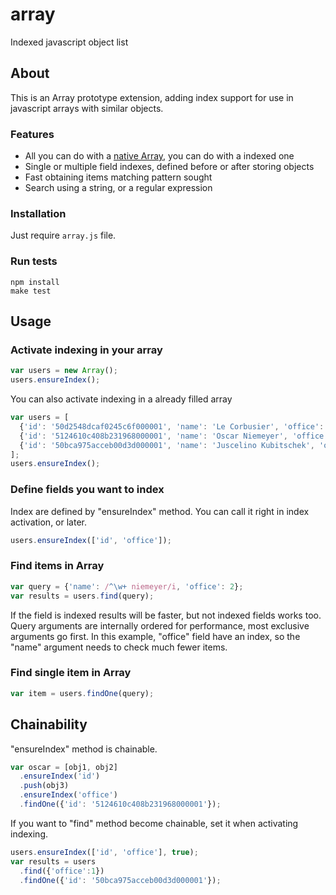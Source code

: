 # array
Indexed javascript object list

## About
This is an Array prototype extension, adding index support for use in javascript arrays with similar objects.

### Features
* All you can do with a [native Array](http://www.w3schools.com/jsref/jsref_obj_array.asp "Array methods"), you can do with a indexed one
* Single or multiple field indexes, defined before or after storing objects
* Fast obtaining items matching pattern sought
* Search using a string, or a regular expression

### Installation
Just require ```array.js``` file.

### Run tests
```
npm install
make test
```

## Usage

### Activate indexing in your array
```js
var users = new Array();
users.ensureIndex();
```
You can also activate indexing in a already filled array
```js
var users = [
  {'id': '50d2548dcaf0245c6f000001', 'name': 'Le Corbusier', 'office': 1},
  {'id': '5124610c408b231968000001', 'name': 'Oscar Niemeyer', 'office': 2},
  {'id': '50bca975acceb00d3d000001', 'name': 'Juscelino Kubitschek', 'office': 1}
];
users.ensureIndex();
```

### Define fields you want to index
Index are defined by "ensureIndex" method. You can call it right in index activation, or later.
```js
users.ensureIndex(['id', 'office']);
```

### Find items in Array
```js
var query = {'name': /^\w+ niemeyer/i, 'office': 2};
var results = users.find(query);
```
If the field is indexed results will be faster, but not indexed fields works too.
Query arguments are internally ordered for performance, most exclusive arguments go first.
In this example, "office" field have an index, so the "name" argument needs to check much fewer items.

### Find single item in Array
```js
var item = users.findOne(query);
```

## Chainability
"ensureIndex" method is chainable.
```js
var oscar = [obj1, obj2]
  .ensureIndex('id')
  .push(obj3)
  .ensureIndex('office')
  .findOne({'id': '5124610c408b231968000001'});
```
If you want to "find" method become chainable, set it when activating indexing.
```js
users.ensureIndex(['id', 'office'], true);
var results = users
  .find({'office':1})
  .findOne({'id': '50bca975acceb00d3d000001'});
```